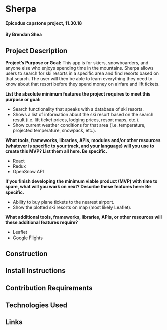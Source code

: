 # Sherpa

#### Epicodus capstone project, 11.30.18

#### By Brendan Shea

## Project Description

**Project’s Purpose or Goal:** This app is for skiers, snowboarders, and anyone else who enjoys spending time in the mountains. Sherpa allows users to search for ski resorts in a specific area and find resorts based on that search. The user will then be able to learn everything they need to know about that resort before they spend money on airfare and lift tickets.

**List the absolute minimum features the project requires to meet this purpose or goal:**

* Search functionality that speaks with a database of ski resorts.
* Shows a list of information about the ski resort based on the search result (i.e. lift ticket prices, lodging prices, resort maps, etc.).
* Show current weather conditions for that area (i.e. temperature, projected temperature, snowpack, etc.).

**What tools, frameworks, libraries, APIs, modules and/or other resources (whatever is specific to your track, and your language) will you use to create this MVP? List them all here. Be specific.**

* React
* Redux
* OpenSnow API

**If you finish developing the minimum viable product (MVP) with time to spare, what will you work on next? Describe these features here: Be specific.**

* Ability to buy plane tickets to the nearest airport.
* Show the plotted ski resorts on map (most likely Leaflet).

**What additional tools, frameworks, libraries, APIs, or other resources will these additional features require?**

* Leaflet
* Google Flights

## Construction

## Install Instructions

## Contribution Requirements

## Technologies Used

## Links
